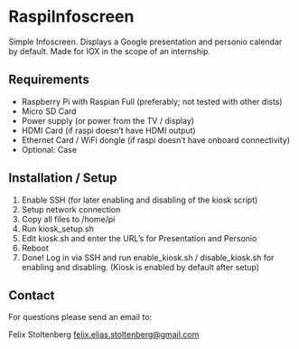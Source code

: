 # RaspiInfoscreen
Simple Infoscreen. Displays a Google presentation and personio calendar by default.
Made for IOX in the scope of an internship.

## Requirements
* Raspberry Pi with Raspian Full (preferably; not tested with other dists)
* Micro SD Card
* Power supply (or power from the TV / display)
* HDMI Card (if raspi doesn’t have HDMI output)
* Ethernet Card / WiFi dongle (if raspi doesn’t have onboard connectivity)
* Optional: Case
## Installation / Setup
1. Enable SSH (for later enabling and disabling of  the kiosk script)
2. Setup network connection
3. Copy all files to /home/pi
4. Run kiosk_setup.sh
5. Edit kiosk.sh and enter the URL’s for Presentation and Personio
6. Reboot
7. Done!
Log in via SSH and run enable_kiosk.sh / disable_kiosk.sh for enabling and disabling. (Kiosk is enabled by default after setup)

## Contact
For questions please send an email to:

Felix Stoltenberg
felix.elias.stoltenberg@gmail.com
